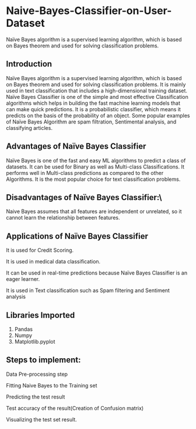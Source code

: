 # Naive-Bayes-Classifier-on-User-Dataset
Naïve Bayes algorithm is a supervised learning algorithm, which is based on Bayes theorem and used for solving classification problems.

## Introduction

Naïve Bayes algorithm is a supervised learning algorithm, which is based on Bayes theorem and used for solving classification problems.
It is mainly used in text classification that includes a high-dimensional training dataset.
Naïve Bayes Classifier is one of the simple and most effective Classification algorithms which helps in building the fast machine learning models that can make quick predictions.
It is a probabilistic classifier, which means it predicts on the basis of the probability of an object.
Some popular examples of Naïve Bayes Algorithm are spam filtration, Sentimental analysis, and classifying articles.

## Advantages of Naïve Bayes Classifier

Naïve Bayes is one of the fast and easy ML algorithms to predict a class of datasets.
It can be used for Binary as well as Multi-class Classifications.
It performs well in Multi-class predictions as compared to the other Algorithms.
It is the most popular choice for text classification problems.

## Disadvantages of Naïve Bayes Classifier:\

Naive Bayes assumes that all features are independent or unrelated, so it cannot learn the relationship between features.

## Applications of Naïve Bayes Classifier

It is used for Credit Scoring.

It is used in medical data classification.

It can be used in real-time predictions because Naïve Bayes Classifier is an eager learner.

It is used in Text classification such as Spam filtering and Sentiment analysis


## Libraries Imported

1) Pandas
2) Numpy
3) Matplotlib.pyplot

## Steps to implement:
Data Pre-processing step

Fitting Naive Bayes to the Training set

Predicting the test result

Test accuracy of the result(Creation of Confusion matrix)

Visualizing the test set result.


